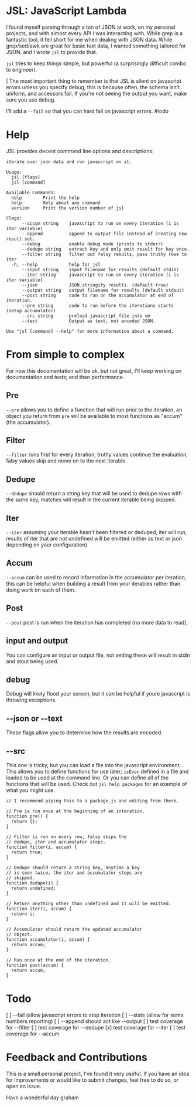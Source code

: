 JSL: JavaScript Lambda
======================

I found myself parsing through a ton of JSON at work, on my personal projects, and with almost every API I was interacting with. While grep is a fantastic tool, it fell short for me when dealing with JSON data. While grep/sed/awk are great for basic text data, I wanted something tailored for JSON, and I wrote `jsl` to provide that.

`jsl` tries to keep things simple, but powerful (a surprisingly difficult combo to engineer).

| The most important thing to remember is that JSL is silent on javascript errors unless you specify debug, this is because often, the schema isn't uniform, and accessors fail. If you're not seeing the output you want, make sure you use debug.

I'll add a `--fail` so that you can hard fail on javascript errors. #todo

# Help
JSL provides decent command line options and descriptions:

```
iterate over json data and run javascript on it.

Usage:
  jsl [flags]
  jsl [command]

Available Commands:
  help        Print the help
  help        Help about any command
  version     Print the version number of jsl

Flags:
      --accum string    javascript to run on every iteration (i is iter variable)
      --append          append to output file instead of creating new result set.
      --debug           enable debug mode (prints to stderr)
      --dedupe string   extract key and only emit result for key once.
      --filter string   filter out falsy results, pass truthy rows to iter
  -h, --help            help for jsl
      --input string    input filename for results (default stdin)
      --iter string     javascript to run on every iteration (i is iter variable)
      --json            JSON.stringify results. (default true)
      --output string   output filename for results (default stdout)
      --post string     code to run on the accumulator at end of iteration.
      --pre string      code to run before the iterations starts (setup accumulator)
      --src string      preload javascript file into vm
      --text            Output as text, not encoded JSON.

Use "jsl [command] --help" for more information about a command.
```

From simple to complex
======================

For now this documentation will be ok, but not great, I'll keep working on documentation and tests; and then performance.

## Pre
`--pre` allows you to define a function that will run prior to the iteration, an object you return from `pre` will be available to most functions as "accum" (the accumulator).

## Filter
`--filter` runs first for every iteration, truthy values continue the evaluation, falsy values skip and move on to the next iterable.

## Dedupe
`--dedupe` should return a _string_ key that will be used to dedupe rows with the same key, matches will result in the current iterable being skipped.

## Iter
`--iter` assuming your iterable hasn't been filtered or deduped, iter will run, results of iter that are not undefined will be emitted (either as text or json depending on your configuration).

## Accum
`--accum` can be used to record information in the accumulator per iteration, this can be helpful when building a result from your iterables rather than doing work on each of them.

## Post
`--post` post is run when the iteration has completed (no more data to read), 

## input and output
You can configure an input or output file, not setting these will result in stdin and stout being used.

## debug
Debug will likely flood your screen, but it can be helpful if youre javascript is throwing exceptions.

## --json or --text
These flags allow you to determine how the results are encoded.

## --src
This one is tricky, but you can load a file into the javascript environment. This allows you to define functions for use later; `isEven` defined in a file and loaded to be used at the command line. Or you can define all of the functions that will be used. Check out `jsl help packages` for an example of what you might use.

```
// I recommend piping this to a package.js and editing from there.

// Pre is run once at the beginning of an interation.
function pre() {
  return {};
}

// Filter is run on every row, falsy skips the 
// dedupe, iter and accumulator steps.
function filter(i, accum) {
  return true;
}

// Dedupe should return a string key, anytime a key
// is seen twice, the iter and accumulator steps are 
// skipped.
function dedupe(i) { 
  return undefined; 
}

// Return anything other than undefined and it will be emitted.
function iter(i, accum) {
  return i;
}

// Accumulator should return the updated accumulator
// object.
function accumulator(i, accum) {
  return accum;
}

// Run once at the end of the iteration.
function post(accum) { 
  return accum;
}

```

# Todo
  [ ] --fail (allow javascript errors to stop iteration
  [ ] --stats (allow for some numbers reporting)
  [ ] --append should act like --output
  [ ] test coverage for --filter
  [ ] test coverage for --dedupe
  [x] test coverage for --iter
  [ ] test coverage for --accum

# Feedback and Contributions
This is a small personal project, I've found it very useful. If you have an idea for improvements or would like to submit changes, feel free to do so, or open an issue.

Have a wonderful day
graham
